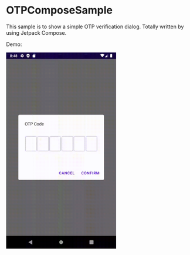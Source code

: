 # OTPComposeSample
This sample is to show a simple OTP verification dialog. Totally written by using Jetpack Compose.


Demo:

<img src="https://github.com/nthuat/OTPComposeSample/blob/main/demo/otp_demo.gif" width="300" />
